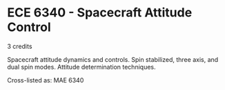 # ECE 6340 - Spacecraft Attitude Control

3 credits

Spacecraft attitude dynamics and controls. Spin stabilized, three axis, and dual spin modes. Attitude determination techniques.

Cross-listed as: MAE 6340 
